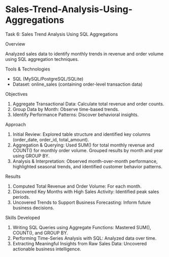 # Sales-Trend-Analysis-Using-Aggregations

Task 6: Sales Trend Analysis Using SQL Aggregations

Overview

Analyzed sales data to identify monthly trends in revenue and order volume using SQL aggregation techniques.

Tools & Technologies

- SQL (MySQL/PostgreSQL/SQLite)
- Dataset: online_sales (containing order-level transaction data)

Objectives

1. Aggregate Transactional Data: Calculate total revenue and order counts.
2. Group Data by Month: Observe time-based trends.
3. Identify Performance Patterns: Discover behavioral insights.

Approach

1. Initial Review: Explored table structure and identified key columns (order_date, order_id, total_amount).
2. Aggregation & Querying: Used SUM() for total monthly revenue and COUNT() for monthly order volume. Grouped results by month and year using GROUP BY.
3. Analysis & Interpretation: Observed month-over-month performance, highlighted seasonal trends, and identified customer behavior patterns.

Results

1. Computed Total Revenue and Order Volume: For each month.
2. Discovered Key Months with High Sales Activity: Identified peak sales periods.
3. Uncovered Trends to Support Business Forecasting: Inform future business decisions.

Skills Developed

1. Writing SQL Queries using Aggregate Functions: Mastered SUM(), COUNT(), and GROUP BY.
2. Performing Time-Series Analysis with SQL: Analyzed data over time.
3. Extracting Meaningful Insights from Raw Sales Data: Uncovered actionable business intelligence.
